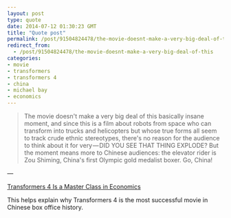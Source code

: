 ```yaml
---
layout: post
type: quote
date: 2014-07-12 01:30:23 GMT
title: "Quote post"
permalink: /post/91504824478/the-movie-doesnt-make-a-very-big-deal-of-this
redirect_from: 
  - /post/91504824478/the-movie-doesnt-make-a-very-big-deal-of-this
categories:
- movie
- transformers
- transformers 4
- china
- michael bay
- economics
---
```

<blockquote>The movie doesn't make a very big deal of this basically insane moment, and since this is a film about robots from space who can transform into trucks and helicopters but whose true forms all seem to track crude ethnic stereotypes, there's no reason for the audience to think about it for very — DID YOU SEE THAT THING EXPLODE? But the moment means more to Chinese audiences: the elevator rider is Zou Shiming, China's first Olympic gold medalist boxer. Go, China!</blockquote>

 — <p><a href="http://www.vox.com/2014/7/6/5873099/transformers-4-is-a-master-class-in-economics?utm_source=nextdraft&amp;utm_medium=email">Transformers 4 Is a Master Class in Economics</a></p>
 
<p>This helps explain why Transformers 4 is the most successful movie in Chinese box office history.</p>